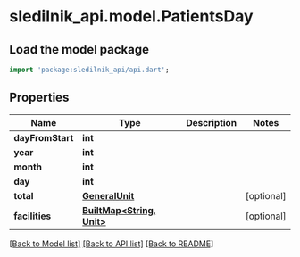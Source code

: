 # sledilnik_api.model.PatientsDay

## Load the model package
```dart
import 'package:sledilnik_api/api.dart';
```

## Properties
Name | Type | Description | Notes
------------ | ------------- | ------------- | -------------
**dayFromStart** | **int** |  | 
**year** | **int** |  | 
**month** | **int** |  | 
**day** | **int** |  | 
**total** | [**GeneralUnit**](GeneralUnit.md) |  | [optional] 
**facilities** | [**BuiltMap<String, Unit>**](Unit.md) |  | [optional] 

[[Back to Model list]](../README.md#documentation-for-models) [[Back to API list]](../README.md#documentation-for-api-endpoints) [[Back to README]](../README.md)


